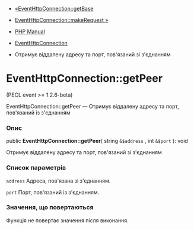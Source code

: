 - [«EventHttpConnection::getBase](eventhttpconnection.getbase.md)
- [EventHttpConnection::makeRequest »](eventhttpconnection.makerequest.md)

- [PHP Manual](index.md)
- [EventHttpConnection](class.eventhttpconnection.md)
- Отримує віддалену адресу та порт, пов'язаний зі з'єднанням

# EventHttpConnection::getPeer

(PECL event \>= 1.2.6-beta)

EventHttpConnection::getPeer — Отримує віддалену адресу та порт,
пов'язаний із з'єднанням

### Опис

public **EventHttpConnection::getPeer**( string `&$address` , int
`&$port` ): void

Отримує віддалену адресу та порт, пов'язаний зі з'єднанням

### Список параметрів

`address`
Адреса, пов'язана зі з'єднанням.

`port`
Порт, пов'язаний із з'єднанням.

### Значення, що повертаються

Функція не повертає значення після виконання.
